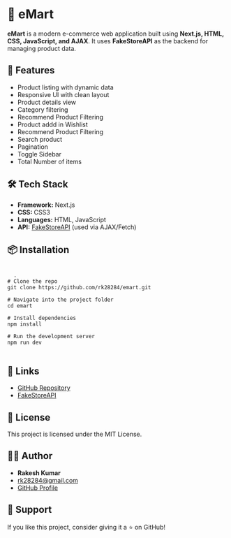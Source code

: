 <h1>🛒 eMart</h1>

<p><strong>eMart</strong> is a modern e-commerce web application built using <strong>Next.js, HTML, CSS, JavaScript, and AJAX</strong>. It uses <strong>FakeStoreAPI</strong> as the backend for managing product data.</p>

<h2>🚀 Features</h2>
<ul>
  <li>Product listing with dynamic data</li>
  <li>Responsive UI with clean layout</li>
  <li>Product details view</li>
  <li>Category filtering</li>
  <li>Recommend Product Filtering</li>
    <li>Product addd in Wishlist</li>
    <li>Recommend Product Filtering</li>
    <li>Search product</li>
    <li>Pagination</li>
  <li>Toggle Sidebar</li>
    <li>Total Number of items</li>
    
</ul>

<h2>🛠️ Tech Stack</h2>

<ul>
  <li><strong>Framework:</strong> Next.js</li>
  <li><strong>CSS:</strong> CSS3 </li>
  <li><strong>Languages:</strong> HTML, JavaScript</li>
  <li><strong>API:</strong> <a href="https://fakestoreapi.com/" target="_blank">FakeStoreAPI</a> (used via AJAX/Fetch)</li>
</ul>


<h2>📦 Installation</h2>

<pre>
<code>
  .
# Clone the repo
git clone https://github.com/rk28284/emart.git

# Navigate into the project folder
cd emart

# Install dependencies
npm install

# Run the development server
npm run dev
</code>
</pre>

<h2>🔗 Links</h2>
<ul>
  <li><a href="https://github.com/rk28284/emart" target="_blank">GitHub Repository</a></li>
  <li><a href="https://fakestoreapi.com/" target="_blank">FakeStoreAPI</a></li>
</ul>

<h2>📄 License</h2>
<p>This project is licensed under the MIT License.</p>

<h2>🙋‍♂️ Author</h2>
<ul>
  <li><strong>Rakesh Kumar</strong></li>
  <li><a href="mailto:rk28284@gmail.com">rk28284@gmail.com</a></li>
  <li><a href="https://github.com/rk28284">GitHub Profile</a></li>
</ul>

<h2>🌟 Support</h2>
<p>If you like this project, consider giving it a ⭐ on GitHub!</p>
